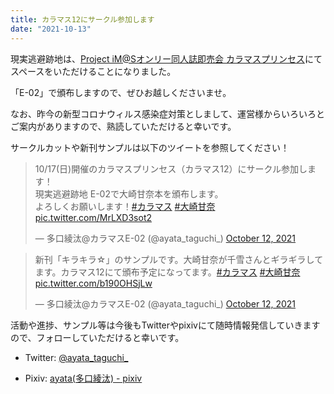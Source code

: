 ```yaml
---
title: カラマス12にサークル参加します
date: "2021-10-13"
---
```


現実逃避跡地は、[Project iM@Sオンリー同人誌即売会 カラマスプリンセス](https://colormas.net/)にてスペースをいただけることになりました。

「E-02」で頒布しますので、ぜひお越しくださいませ。

なお、昨今の新型コロナウィルス感染症対策としまして、運営様からいろいろとご案内がありますので、熟読していただけると幸いです。

サークルカットや新刊サンプルは以下のツイートを参照してください！

<blockquote class="twitter-tweet"><p lang="ja" dir="ltr">10/17(日)開催のカラマスプリンセス（カラマス12）にサークル参加します！<br>現実逃避跡地 E-02で大崎甘奈本を頒布します。<br>よろしくお願いします！<a href="https://twitter.com/hashtag/%E3%82%AB%E3%83%A9%E3%83%9E%E3%82%B9?src=hash&amp;ref_src=twsrc%5Etfw">#カラマス</a> <a href="https://twitter.com/hashtag/%E5%A4%A7%E5%B4%8E%E7%94%98%E5%A5%88?src=hash&amp;ref_src=twsrc%5Etfw">#大崎甘奈</a> <a href="https://t.co/MrLXD3sot2">pic.twitter.com/MrLXD3sot2</a></p>&mdash; 多口綾汰@カラマスE-02 (@ayata_taguchi_) <a href="https://twitter.com/ayata_taguchi_/status/1447887269717762051?ref_src=twsrc%5Etfw">October 12, 2021</a></blockquote> <script async src="https://platform.twitter.com/widgets.js" charset="utf-8"></script>

<blockquote class="twitter-tweet"><p lang="ja" dir="ltr">新刊「キラキラ☆」のサンプルです。大崎甘奈が千雪さんとギラギラしてます。カラマス12にて頒布予定になってます。<a href="https://twitter.com/hashtag/%E3%82%AB%E3%83%A9%E3%83%9E%E3%82%B9?src=hash&amp;ref_src=twsrc%5Etfw">#カラマス</a> <a href="https://twitter.com/hashtag/%E5%A4%A7%E5%B4%8E%E7%94%98%E5%A5%88?src=hash&amp;ref_src=twsrc%5Etfw">#大崎甘奈</a> <a href="https://t.co/b190OHSjLw">pic.twitter.com/b190OHSjLw</a></p>&mdash; 多口綾汰@カラマスE-02 (@ayata_taguchi_) <a href="https://twitter.com/ayata_taguchi_/status/1447888528285839367?ref_src=twsrc%5Etfw">October 12, 2021</a></blockquote> <script async src="https://platform.twitter.com/widgets.js" charset="utf-8"></script>

活動や進捗、サンプル等は今後もTwitterやpixivにて随時情報発信していきますので、フォローしていただけると幸いです。

* Twitter: [@ayata\_taguchi\_](https://twitter.com/ayata_taguchi_)

* Pixiv: [ayata\(多口綾汰\) \- pixiv](https://pixiv.net/member.php?id=2457129)
